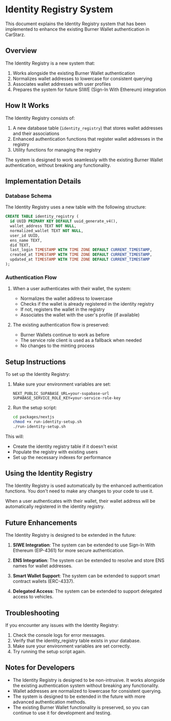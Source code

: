 # Identity Registry System

This document explains the Identity Registry system that has been implemented to enhance the existing Burner Wallet authentication in CarStarz.

## Overview

The Identity Registry is a new system that:

1. Works alongside the existing Burner Wallet authentication
2. Normalizes wallet addresses to lowercase for consistent querying
3. Associates wallet addresses with user profiles
4. Prepares the system for future SIWE (Sign-In With Ethereum) integration

## How It Works

The Identity Registry consists of:

1. A new database table (`identity_registry`) that stores wallet addresses and their associations
2. Enhanced authentication functions that register wallet addresses in the registry
3. Utility functions for managing the registry

The system is designed to work seamlessly with the existing Burner Wallet authentication, without breaking any functionality.

## Implementation Details

### Database Schema

The Identity Registry uses a new table with the following structure:

```sql
CREATE TABLE identity_registry (
  id UUID PRIMARY KEY DEFAULT uuid_generate_v4(),
  wallet_address TEXT NOT NULL,
  normalized_wallet TEXT NOT NULL,
  user_id UUID,
  ens_name TEXT,
  did TEXT,
  last_login TIMESTAMP WITH TIME ZONE DEFAULT CURRENT_TIMESTAMP,
  created_at TIMESTAMP WITH TIME ZONE DEFAULT CURRENT_TIMESTAMP,
  updated_at TIMESTAMP WITH TIME ZONE DEFAULT CURRENT_TIMESTAMP
);
```

### Authentication Flow

1. When a user authenticates with their wallet, the system:
   - Normalizes the wallet address to lowercase
   - Checks if the wallet is already registered in the identity registry
   - If not, registers the wallet in the registry
   - Associates the wallet with the user's profile (if available)

2. The existing authentication flow is preserved:
   - Burner Wallets continue to work as before
   - The service role client is used as a fallback when needed
   - No changes to the minting process

## Setup Instructions

To set up the Identity Registry:

1. Make sure your environment variables are set:
   ```
   NEXT_PUBLIC_SUPABASE_URL=your-supabase-url
   SUPABASE_SERVICE_ROLE_KEY=your-service-role-key
   ```

2. Run the setup script:
   ```bash
   cd packages/nextjs
   chmod +x run-identity-setup.sh
   ./run-identity-setup.sh
   ```

This will:
- Create the identity registry table if it doesn't exist
- Populate the registry with existing users
- Set up the necessary indexes for performance

## Using the Identity Registry

The Identity Registry is used automatically by the enhanced authentication functions. You don't need to make any changes to your code to use it.

When a user authenticates with their wallet, their wallet address will be automatically registered in the identity registry.

## Future Enhancements

The Identity Registry is designed to be extended in the future:

1. **SIWE Integration**: The system can be extended to use Sign-In With Ethereum (EIP-4361) for more secure authentication.

2. **ENS Integration**: The system can be extended to resolve and store ENS names for wallet addresses.

3. **Smart Wallet Support**: The system can be extended to support smart contract wallets (ERC-4337).

4. **Delegated Access**: The system can be extended to support delegated access to vehicles.

## Troubleshooting

If you encounter any issues with the Identity Registry:

1. Check the console logs for error messages.
2. Verify that the identity_registry table exists in your database.
3. Make sure your environment variables are set correctly.
4. Try running the setup script again.

## Notes for Developers

- The Identity Registry is designed to be non-intrusive. It works alongside the existing authentication system without breaking any functionality.
- Wallet addresses are normalized to lowercase for consistent querying.
- The system is designed to be extended in the future with more advanced authentication methods.
- The existing Burner Wallet functionality is preserved, so you can continue to use it for development and testing.